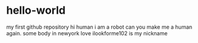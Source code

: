 # hello-world
my first github repository
hi human
i am a robot
can you make me a human again. 
some body in newyork love 
ilookforme102 is my nickname
